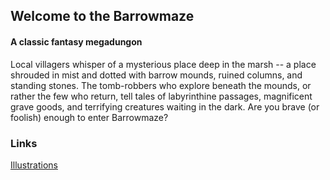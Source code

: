 ## Welcome to the Barrowmaze

#### A classic fantasy megadungon

Local villagers whisper of a mysterious
place deep in the marsh -- a place
shrouded in mist and dotted with
barrow mounds, ruined columns, and
standing stones. The tomb-robbers
who explore beneath the mounds, or
rather the few who return, tell tales of
labyrinthine passages, magnificent grave
goods, and terrifying creatures waiting
in the dark. Are you brave (or foolish)
enough to enter Barrowmaze?

### Links

[Illustrations](./illustrations.md)

